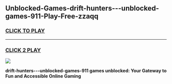 
## Unblocked-Games-drift-hunters---unblocked-games-911-Play-Free-zzaqq
<h3>
<a href="https://premium76.site?title=drift-hunters---unblocked-games-911&ref=21A">CLICK TO PLAY</a></h3>
<hr>

<h3>
<a href="https://premium76.site?title=drift-hunters---unblocked-games-911&ref=21A">CLICK 2 PLAY</a>
  
</h3>

<a href="https://premium76.site?title=drift-hunters---unblocked-games-911&ref=21A"><img src="https://clearcache.store/games.png"></a>


**drift-hunters---unblocked-games-911 games unblocked: Your Gateway to Fun and Accessible Online Gaming**
